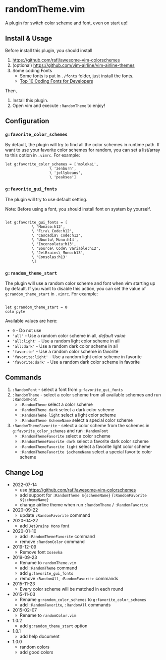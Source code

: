 # randomTheme.vim

A plugin for switch color scheme and font, even on start up!

## Install & Usage

Before install this plugin, you should install

1. https://github.com/rafi/awesome-vim-colorschemes
1. (optional) https://github.com/vim-airline/vim-airline-themes
1. Some coding Fonts
   - Some fonts is put in `./fonts` folder, just install the fonts.
   - [Top 10 Coding Fonts for Developers](https://scotch.io/bar-talk/top-10-monospace-fonts-for-developers)

Then,

1. Install this plugin.
1. Open vim and execute `:RandomTheme` to enjoy!

## Configuration

### `g:favorite_color_schemes`

By default, the plugin will try to find all the color schemes in runtime path.
If want to use your favorite color schemes for random, you can set a list/array
to this option in `.vimrc`. For example:

```vim
let g:favorite_color_schemes = ['molokai',
                    \ 'zenburn',
                    \ 'jellybeans',
                    \ 'peaksea']
```

### `g:favorite_gui_fonts`

The plugin will try to use default setting.

Note: Before using a font, you should install font on system by yourself.

```vim

let g:favorite_gui_fonts = [
            \ 'Monaco:h12',
            \ 'Fira\ Code:h12',
            \ 'Cascadia\ Code:h12',
            \ 'Ubuntu\ Mono:h14',
            \ 'Inconsolata:h13',
            \ 'Source\ Code\ Variable:h12',
            \ 'JetBrains\ Mono:h13',
            \ 'Consolas:h13'
            \]

```

### `g:random_theme_start`

The plugin will use a random color scheme and font when vim starting up by default.
If you want to disable this action, you can set the value of
`g:random_theme_start` in `.vimrc`. For example:

```vim

let g:random_theme_start = 0
colo pyte

```

Available values are here:

- `0` - Do not use
- `'all'` - Use a random color scheme in all, _default value_
- `'all:light'` - Use a random light color scheme in all
- `'all:dark'` - Use a random dark color scheme in all
- `'favorite'` - Use a random color scheme in favorite
- `'favorite:light'` - Use a random light color scheme in favorite
- `'favorite:dark'` - Use a random dark color scheme in favorite

## Commands

1. `:RandomFont` - select a font from `g:favorite_gui_fonts`
1. `:RandomTheme` - select a color scheme from all available schemes and run `:RandomFont`
   - `:RandomTheme` select a color scheme
   - `:RandomTheme dark` select a dark color scheme
   - `:RandomTheme light` select a light color scheme
   - `:RandomTheme $shemeName` select a special color scheme
1. `:RandomThemeFavorite` - select a color scheme from the schemes in `g:favorite_color_schemes` and run `:RandomFont`
   - `:RandomThemeFavorite` select a color scheme
   - `:RandomThemeFavorite dark` select a favorite dark color scheme
   - `:RandomThemeFavorite light` select a favorite light color scheme
   - `:RandomThemeFavorite $schemeName` select a special favorite color scheme

## Change Log

- 2022-07-14
  - use https://github.com/rafi/awesome-vim-colorschemes
  - add support for `:RandomTheme ${schemeName}` /`:RandomFavorite ${schemeName}`
  - change airline theme when run `:RandomTheme` / `:RandomFavorite`
- 2020-09-22
  - update `:RandomFavorite` command
- 2020-04-22
  - add `JetBrains Mono` font
- 2020-01-10
  - add `:RandomThemeFavorite` command
  - remove `:RandomColor` command
- 2019-12-09
  - Remove font `Iosevka`
- 2019-09-23
  - Rename to `randomTheme.vim`
  - add `:RandomTheme` command
  - add `g:favorite_gui_fonts`
  - remove `:RandomAll`, `:RandomFavorite` commands
- 2015-11-23
  - Every color scheme will be matched in each round
- 2015-11-03
  - Rename `g:random_color_schemes` to `g:favorite_color_schemes`
  - add `:RandomFavorite`, `:RandomAll` commands
- 2015-02-07
  - Rename to `randomColor.vim`
- 1.0.2
  - add `g:random_theme_start` option
- 1.0.1
  - add help document
- 1.0.0
  - random colors
  - add good colors
